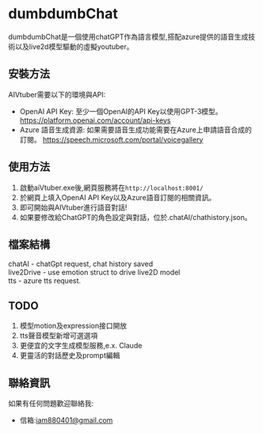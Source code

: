# dumbdumbChat
dumbdumbChat是一個使用chatGPT作為語言模型,搭配azure提供的語音生成技術以及live2d模型驅動的虛擬youtuber。
## 安裝方法
AIVtuber需要以下的環境與API: 
- OpenAI API Key: 至少一個OpenAI的API Key以使用GPT-3模型。  
<https://platform.openai.com/account/api-keys> 
- Azure 語音生成資源: 如果需要語音生成功能需要在Azure上申請語音合成的訂閱。
<https://speech.microsoft.com/portal/voicegallery>
## 使用方法  
1. 啟動aiVtuber.exe後,網頁服務將在`http://localhost:8001/` 
2. 於網頁上填入OpenAI API Key以及Azure語音訂閱的相關資訊。  
3. 即可開始與AIVtuber進行語音對話! 
4. 如果要修改給ChatGPT的角色設定與對話，位於.chatAI/chathistory.json。
## 檔案結構
chatAI - chatGpt request, chat history saved   
live2Drive - use emotion struct to drive live2D model   
tts - azure tts request.
## TODO
1. 模型motion及expression接口開放
2. tts聲音模型新增可選選項 
3. 更便宜的文字生成模型服務,e.x. Claude    
4. 更靈活的對話歷史及prompt編輯
## 聯絡資訊
如果有任何問題歡迎聯絡我:
- 信箱:iam880401@gmail.com
